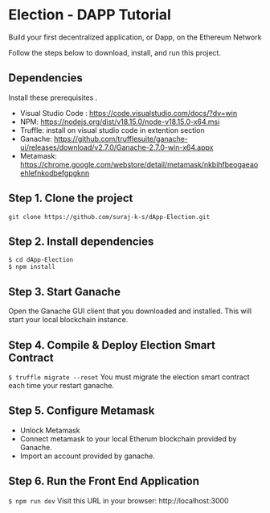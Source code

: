 
# Election - DAPP Tutorial
Build your first decentralized application, or Dapp, on the Ethereum Network




Follow the steps below to download, install, and run this project.

## Dependencies
Install these prerequisites .
- Visual Studio Code : https://code.visualstudio.com/docs/?dv=win
- NPM: https://nodejs.org/dist/v18.15.0/node-v18.15.0-x64.msi
- Truffle: install on visual studio code in extention section
- Ganache: https://github.com/trufflesuite/ganache-ui/releases/download/v2.7.0/Ganache-2.7.0-win-x64.appx
- Metamask: https://chrome.google.com/webstore/detail/metamask/nkbihfbeogaeaoehlefnkodbefgpgknn


## Step 1. Clone the project
`git clone https://github.com/suraj-k-s/dApp-Election.git`

## Step 2. Install dependencies
```
$ cd dApp-Election
$ npm install
```
## Step 3. Start Ganache
Open the Ganache GUI client that you downloaded and installed. This will start your local blockchain instance.

## Step 4. Compile & Deploy Election Smart Contract
`$ truffle migrate --reset`
You must migrate the election smart contract each time your restart ganache.

## Step 5. Configure Metamask
- Unlock Metamask
- Connect metamask to your local Etherum blockchain provided by Ganache.
- Import an account provided by ganache.

## Step 6. Run the Front End Application
`$ npm run dev`
Visit this URL in your browser: http://localhost:3000


